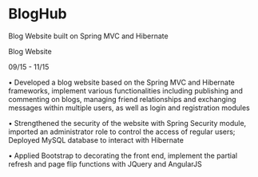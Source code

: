 # BlogHub
Blog Website built on Spring MVC and Hibernate

Blog Website

09/15 - 11/15

•	Developed a blog website based on the Spring MVC and Hibernate frameworks, implement various functionalities including publishing and commenting on blogs, managing friend relationships and exchanging messages within multiple users, as well as login and registration modules

•	Strengthened the security of the website with Spring Security module, imported an administrator role to control the access of regular users; Deployed MySQL database to interact with Hibernate

•	Applied Bootstrap to decorating the front end, implement the partial refresh and page flip functions with JQuery and AngularJS
